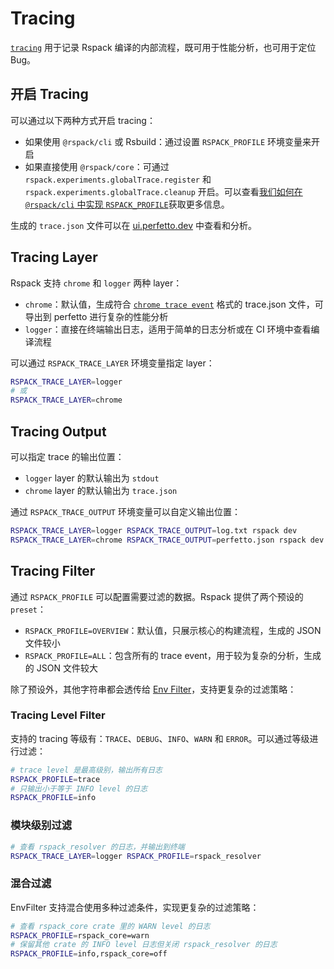 # Tracing

[`tracing`](https://crates.io/crates/tracing) 用于记录 Rspack 编译的内部流程，既可用于性能分析，也可用于定位 Bug。

## 开启 Tracing

可以通过以下两种方式开启 tracing：

- 如果使用 `@rspack/cli` 或 Rsbuild：通过设置 `RSPACK_PROFILE` 环境变量来开启
- 如果直接使用 `@rspack/core`：可通过 `rspack.experiments.globalTrace.register` 和 `rspack.experiments.globalTrace.cleanup` 开启。可以查看[我们如何在 `@rspack/cli` 中实现 `RSPACK_PROFILE`](https://github.com/web-infra-dev/rspack/blob/9be47217b5179186b0825ca79990ab2808aa1a0f/packages/rspack-cli/src/utils/profile.ts#L219-L224)获取更多信息。

生成的 `trace.json` 文件可以在 [ui.perfetto.dev](https://ui.perfetto.dev/) 中查看和分析。

## Tracing Layer

Rspack 支持 `chrome` 和 `logger` 两种 layer：

- `chrome`：默认值，生成符合 [`chrome trace event`](https://docs.google.com/document/d/1CvAClvFfyA5R-PhYUmn5OOQtYMH4h6I0nSsKchNAySU/preview?tab=t.0#heading=h.yr4qxyxotyw) 格式的 trace.json 文件，可导出到 perfetto 进行复杂的性能分析
- `logger`：直接在终端输出日志，适用于简单的日志分析或在 CI 环境中查看编译流程

可以通过 `RSPACK_TRACE_LAYER` 环境变量指定 layer：

```sh
RSPACK_TRACE_LAYER=logger
# 或
RSPACK_TRACE_LAYER=chrome
```

## Tracing Output

可以指定 trace 的输出位置：

- `logger` layer 的默认输出为 `stdout`
- `chrome` layer 的默认输出为 `trace.json`

通过 `RSPACK_TRACE_OUTPUT` 环境变量可以自定义输出位置：

```sh
RSPACK_TRACE_LAYER=logger RSPACK_TRACE_OUTPUT=log.txt rspack dev
RSPACK_TRACE_LAYER=chrome RSPACK_TRACE_OUTPUT=perfetto.json rspack dev
```

## Tracing Filter

通过 `RSPACK_PROFILE` 可以配置需要过滤的数据。Rspack 提供了两个预设的 `preset`：

- `RSPACK_PROFILE=OVERVIEW`：默认值，只展示核心的构建流程，生成的 JSON 文件较小
- `RSPACK_PROFILE=ALL`：包含所有的 trace event，用于较为复杂的分析，生成的 JSON 文件较大

除了预设外，其他字符串都会透传给 [Env Filter](https://docs.rs/tracing-subscriber/latest/tracing_subscriber/filter/struct.EnvFilter.html#example-syntax)，支持更复杂的过滤策略：

### Tracing Level Filter

支持的 tracing 等级有：`TRACE`、`DEBUG`、`INFO`、`WARN` 和 `ERROR`。可以通过等级进行过滤：

```sh
# trace level 是最高级别，输出所有日志
RSPACK_PROFILE=trace
# 只输出小于等于 INFO level 的日志
RSPACK_PROFILE=info
```

### 模块级别过滤

```sh
# 查看 rspack_resolver 的日志，并输出到终端
RSPACK_TRACE_LAYER=logger RSPACK_PROFILE=rspack_resolver
```

### 混合过滤

EnvFilter 支持混合使用多种过滤条件，实现更复杂的过滤策略：

```sh
# 查看 rspack_core crate 里的 WARN level 的日志
RSPACK_PROFILE=rspack_core=warn
# 保留其他 crate 的 INFO level 日志但关闭 rspack_resolver 的日志
RSPACK_PROFILE=info,rspack_core=off
```
